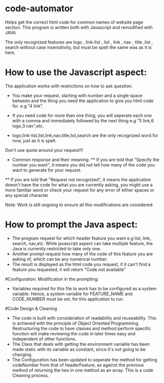 # code-automator
Helps get the correct html code for common names of website page section. This program is written both with Javascript and remodified with JAVA

The only recognized features are logo , link-list , list , link , nav , title ,list , search without case insensitivity, but must be spelt the same was as it is here.

# How to use the Javascript aspect:
The application works with restrictions on how to ask question. 
- You make your request, starting with number and a single space between and the thing you need the application to give you html code for. e.g "4 link". 

- If you need code for more than one thing, you will seperate each one with a comma and immediately followed by the next thing e.g "5 link,6 logo,3 nav",etc.

- logo,link-list,list,link,nav,title,list,search are the only recognized word for now, just as it is spelt.

Don't use quote around your request!!!


- Common response and their meaning:
** If you are told that "Specify the number you want", it means you did not tell how many of the code you want to generate for your request.

** If you are told that "Request not recognized", it means the application doesn't have the code for what you are currently asking, you might use a more familiar word or check your request for any error of either spaces or any special character

Note: Work is still ongoing to ensure all this modifications are considered.

# How to prompt the Java aspect:
- The program request for which header feature you want e.g list, link, search, nav,etc. While javascript aspect can take multiple feature, the Java is currently restricted to take only one.
- Another prompt request how many of the code of this feature you are asking of, which can be any numerical number.
- The result is displayed as the html code you request, if it can't find a feature you requested, it will return "Code not available" 

#Configuration:  Modification in the prompting:
- Variables required for this file to work has to be configured as a system variable. Hence, a system variable for FEATURE_NAME and CODE_NUMBER must be set, for this application to run.

#Code Design & Cleaning
- The code is built with consideration of readability and reuseability. This is achieved with the principle of Object Oriented Programming. Restructuring the code to have classes and method perform specific function will make reviewing the code in later times easy and independent of other functions.
- The Class that deals with getting the environment variable has been made static with its variable as constant, since it's not going to be changing.
- The Configuration has been updated to seperate the method for getting codeNumber from that of headerFeature, as against the previous method of returning the two in one method as an array. This is a code Cleaning process.
